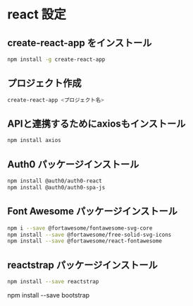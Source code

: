 # react 設定

## create-react-app をインストール

```bash
npm install -g create-react-app
```

## プロジェクト作成

```bash
create-react-app <プロジェクト名>
```

## APIと連携するためにaxiosもインストール

```bash
npm install axios
```

## Auth0 パッケージインストール

```bash
npm install @auth0/auth0-react
npm install @auth0/auth0-spa-js
```

## Font Awesome パッケージインストール

```bash
npm i --save @fortawesome/fontawesome-svg-core
npm install --save @fortawesome/free-solid-svg-icons
npm install --save @fortawesome/react-fontawesome
```

## reactstrap パッケージインストール

```bash
npm install --save reactstrap
```

npm install --save bootstrap